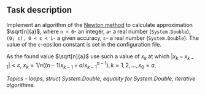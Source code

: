 ## Task description ##

Implement an algorithm of the [Newton method](https://en.wikipedia.org/wiki/Nth_root_algorithm) to calculate approximation $`\sqrt[n]{a}`$, where `n > 0`- an integer, `a`- a real number (`System.Double`), `(0; ε), 0 < ε < 1`- a given accuracy, `ε`- a real number (`System.Double`). The value of the `ε`-epsilon constant is set in the configuration file.

As the found value $`\sqrt[n]{a}`$ use such a value of $`x_k`$ at which $`|x_k-x_{k-1}|<ε`$, $`x_{k} = 1/n((n-1)x_{k-1}+a/x_{k-1}^{n-1}), k=1,2,..., x_0=a`$.   

*Topics -  loops, struct System.Double, equality for System.Double, iterative algorithms.*
